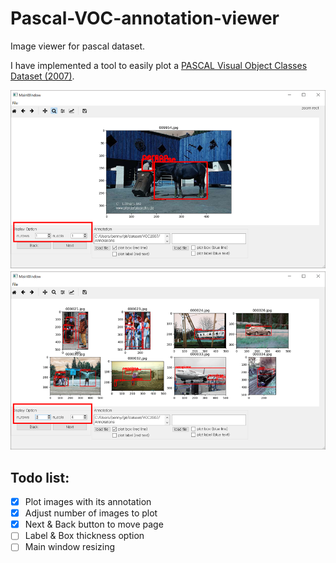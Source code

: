 # Pascal-VOC-annotation-viewer

Image viewer for pascal dataset.

I have implemented a tool to easily plot a [PASCAL Visual Object Classes Dataset (2007)](http://host.robots.ox.ac.uk/pascal/VOC/voc2007/).

<img src="intro.png">

## Todo list:
- [x] Plot images with its annotation
- [x] Adjust number of images to plot
- [x] Next & Back button to move page
- [ ] Label & Box thickness option
- [ ] Main window resizing
